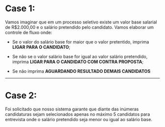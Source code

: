 # Case 1:

Vamos imaginar que em um processo seletivo existe um valor base salarial de R$2.000,00 e o salário pretendido pelo candidato. Vamos elaborar um controle de fluxo onde:

- Se o valor do salário base for maior que o valor pretentido, imprima **LIGAR PARA O CANDIDATO**;


- Se não se o valor salário base for igual ao valor salário pretendido, imprima **LIGAR PARA O CANDIDATO COM CONTRA PROPOSTA**;


- Se não imprima **AGUARDANDO RESULTADO DEMAIS CANDIDATOS**
---

# Case 2: 

Foi solicitado que nosso sistema garante que diante das inúmeras candidaturas sejam selecionados apenas no máximo 5 candidatos para entrevista onde o salário pretendido seja menor ou igual ao salário base.
